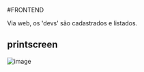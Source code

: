 #FRONTEND

Via web, os 'devs' são cadastrados e listados.

## printscreen
![image](https://user-images.githubusercontent.com/51141845/72484185-5922e700-37fb-11ea-8229-c6c3de97e15d.png)
